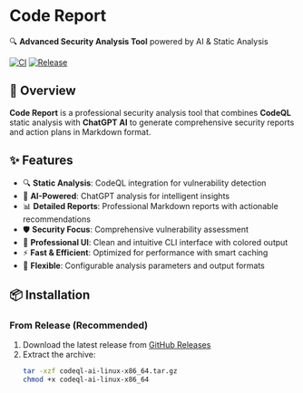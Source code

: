 # Code Report

🔍 **Advanced Security Analysis Tool** powered by AI & Static Analysis

[![CI](https://github.com/higordiego/codeql-report-ai/actions/workflows/ci.yml/badge.svg)](https://github.com/higordiego/codeql-report-ai/actions/workflows/ci.yml)
[![Release](https://github.com/higordiego/codeql-report-ai/actions/workflows/release.yml/badge.svg)](https://github.com/higordiego/codeql-report-ai/actions/workflows/release.yml)

## 🚀 Overview

**Code Report** is a professional security analysis tool that combines **CodeQL** static analysis with **ChatGPT AI** to generate comprehensive security reports and action plans in Markdown format.

## ✨ Features

- 🔍 **Static Analysis**: CodeQL integration for vulnerability detection
- 🤖 **AI-Powered**: ChatGPT analysis for intelligent insights
- 📊 **Detailed Reports**: Professional Markdown reports with actionable recommendations
- 🛡️ **Security Focus**: Comprehensive vulnerability assessment
- 🎨 **Professional UI**: Clean and intuitive CLI interface with colored output
- ⚡ **Fast & Efficient**: Optimized for performance with smart caching
- 🔧 **Flexible**: Configurable analysis parameters and output formats

## 📦 Installation

### From Release (Recommended)

1. Download the latest release from [GitHub Releases](https://github.com/higordiego/codeql-report-ai/releases)
2. Extract the archive:
   ```bash
   tar -xzf codeql-ai-linux-x86_64.tar.gz
   chmod +x codeql-ai-linux-x86_64
